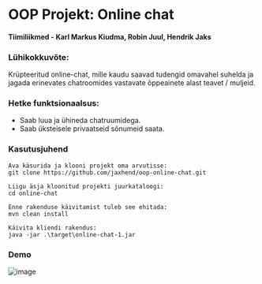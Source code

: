 # OOP Projekt: Online chat

#### Tiimiliikmed - Karl Markus Kiudma, Robin Juul, Hendrik Jaks

### Lühikokkuvõte:
Krüpteeritud online-chat, mille kaudu saavad tudengid omavahel suhelda ja jagada erinevates chatroomides vastavate õppeainete alast teavet / muljeid.

### Hetke funktsionaalsus:
* Saab luua ja ühineda chatruumidega.
* Saab üksteisele privaatseid sõnumeid saata. 

### Kasutusjuhend
```
Ava käsurida ja klooni projekt oma arvutisse:
git clone https://github.com/jaxhend/oop-online-chat.git

Liigu äsja kloonitud projekti juurkataloogi:
cd online-chat 

Enne rakenduse käivitamist tuleb see ehitada:
mvn clean install

Käivita kliendi rakendus:
java -jar .\target\online-chat-1.jar
```

### Demo
![image](https://github.com/user-attachments/assets/9e752b99-e589-4163-9418-cd93d5cf507d)

